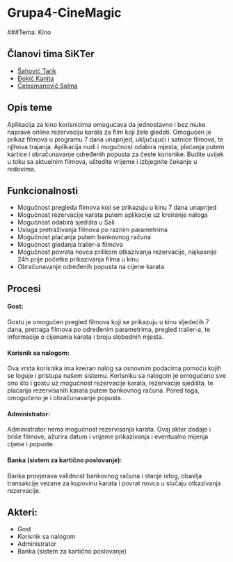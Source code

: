 # Grupa4-CineMagic
###Tema: Kino

## Članovi tima SiKTer 
- [Šahović Tarik](https://github.com/tsahovic1 "Github")
- [Đokić Kanita](https://github.com/kdokic1 "Github")
- [Ćelosmanović Selma](https://github.com/scelosmano1 "Github")

## Opis teme

Aplikacija za kino korisnicima omogućava da jednostavno i bez muke naprave online rezervaciju karata za film koji žele gledati. Omogućen je prikaz filmova u programu 7 dana unaprijed, uključujući i satnice filmova, te njihova trajanja. Aplikacija nudi i mogućnost odabira mjesta, plaćanja putem kartice i obračunavanje određenih popusta za česte korisnike. Budite uvijek u toku sa aktuelnim filmova, uštedite vrijeme i izbjegnite čekanje u redovima. 

## Funkcionalnosti 

- Mogućnost pregleda filmova koji se prikazuju u kinu 7 dana unaprijed
- Mogućnost rezervacije karata putem aplikacije uz kreiranje naloga
-	Mogućnost odabira sjedišta u Sali 
-	Usluga pretraživanja filmova po raznim parametrima
-	Mogućnost plaćanja putem bankovnog računa
-	Mogućnost gledanja trailer-a filmova
-	Mogućnost povrata novca prilikom otkazivanja rezervacije, najkasnije 24h prije početka prikazivanja filma u kinu
-	Obračunavanje određenih popusta na cijene karata

## Procesi
#### Gost: 
Gostu je omogućen pregled filmova koji se prikazuju u kinu sljedećih 7 dana, pretraga filmova po određenim parametrima, pregled trailer-a, te informacije o cijenama karata i broju slobodnih mjesta.

#### Korisnik sa nalogom:
Ova vrsta korisnika ima kreiran nalog sa osnovnim podacima pomoću kojih se loguje i pristupa našem sistemu. Korisniku sa nalogom je omogućeno sve ono što i gostu uz mogućnost rezervacije karata, rezervacije sjedišta, te plaćanja rezervisanih karata putem bankovnog računa. Pored toga, omogućeno je i obračunavanje popusta.

#### Administrator:
Administrator nema mogućnost rezervisanja karata. Ovaj akter dodaje i briše filmove, ažurira datum i vrijeme prikazivanja i eventualno mijenja cijene i popuste.

#### Banka (sistem za kartično poslovanje):  
Banka provjerava validnost bankovnog računa i stanje istog, obavlja transakcije vezane za kupovinu karata i povrat novca u slučaju otkazivanja rezervacije.

## Akteri:
-	Gost
-	Korisnik sa nalogom
-	Administrator
-	Banka (sistem za kartično poslovanje)
